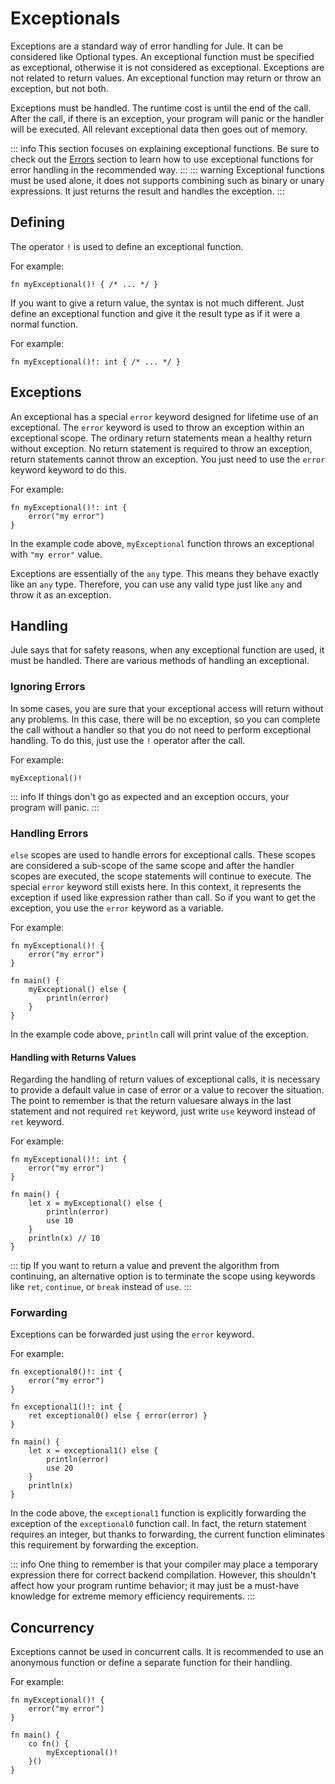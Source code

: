# Exceptionals

Exceptions are a standard way of error handling for Jule. It can be considered like Optional types. An exceptional function must be specified as exceptional, otherwise it is not considered as exceptional. Exceptions are not related to return values. An exceptional function may return or throw an exception, but not both.

Exceptions must be handled. The runtime cost is until the end of the call. After the call, if there is an exception, your program will panic or the handler will be executed. All relevant exceptional data then goes out of memory.

::: info
This section focuses on explaining exceptional functions. Be sure to check out the [Errors](/error-handling/errors) section to learn how to use exceptional functions for error handling in the recommended way.
:::
::: warning
Exceptional functions must be used alone, it does not supports combining such as binary or unary expressions. It just returns the result and handles the exception.
:::

## Defining

The operator `!` is used to define an exceptional function.

For example:
```jule
fn myExceptional()! { /* ... */ }
```

If you want to give a return value, the syntax is not much different. Just define an exceptional function and give it the result type as if it were a normal function.

For example:
```jule
fn myExceptional()!: int { /* ... */ }
```

## Exceptions

An exceptional has a special `error` keyword designed for lifetime use of an exceptional. The `error` keyword is used to throw an exception within an exceptional scope. The ordinary return statements mean a healthy return without exception. No return statement is required to throw an exception, return statements cannot throw an exception. You just need to use the `error` keyword keyword to do this.

For example:
```jule
fn myExceptional()!: int {
    error("my error")
}
```
In the example code above, `myExceptional` function throws an exceptional with `"my error"` value.

Exceptions are essentially of the `any` type. This means they behave exactly like an `any` type. Therefore, you can use any valid type just like `any` and throw it as an exception.

## Handling

Jule says that for safety reasons, when any exceptional function are used, it must be handled. There are various methods of handling an exceptional.

### Ignoring Errors

In some cases, you are sure that your exceptional access will return without any problems. In this case, there will be no exception, so you can complete the call without a handler so that you do not need to perform exceptional handling. To do this, just use the `!` operator after the call.

For example:
```jule
myExceptional()!
```

::: info
If things don't go as expected and an exception occurs, your program will panic.
:::

### Handling Errors

`else` scopes are used to handle errors for exceptional calls. These scopes are considered a sub-scope of the same scope and after the handler scopes are executed, the scope statements will continue to execute. The special `error` keyword still exists here. In this context, it represents the exception if used like expression rather than call. So if you want to get the exception, you use the `error` keyword as a variable.

For example:
```jule
fn myExceptional()! {
	error("my error")
}

fn main() {
	myExceptional() else {
		println(error)
	}
}
```
In the example code above, `println` call will print value of the exception.

#### Handling with Returns Values

Regarding the handling of return values of exceptional calls, it is necessary to provide a default value in case of error or a value to recover the situation. The point to remember is that the return values ​​are always in the last statement and not required `ret` keyword, just write `use` keyword instead of `ret` keyword.

For example:
```jule
fn myExceptional()!: int {
    error("my error")
}

fn main() {
    let x = myExceptional() else {
        println(error)
        use 10
    }
    println(x) // 10
}
```

::: tip
If you want to return a value and prevent the algorithm from continuing, an alternative option is to terminate the scope using keywords like `ret`, `continue`, or `break` instead of `use`.
:::

### Forwarding

Exceptions can be forwarded just using the `error` keyword.

For example:
```jule
fn exceptional0()!: int {
	error("my error")
}

fn exceptional1()!: int {
	ret exceptional0() else { error(error) }
}

fn main() {
	let x = exceptional1() else {
		println(error)
		use 20
	}
	println(x)
}
```

In the code above, the `exceptional1` function is explicitly forwarding the exception of the `exceptional0` function call. In fact, the return statement requires an integer, but thanks to forwarding, the current function eliminates this requirement by forwarding the exception.

::: info
One thing to remember is that your compiler may place a temporary expression there for correct backend compilation. However, this shouldn't affect how your program runtime behavior; it may just be a must-have knowledge for extreme memory efficiency requirements.
:::

## Concurrency

Exceptions cannot be used in concurrent calls. It is recommended to use an anonymous function or define a separate function for their handling.

For example:

```jule
fn myExceptional()! {
    error("my error")
}

fn main() {
    co fn() {
        myExceptional()!
    }()
}
```
